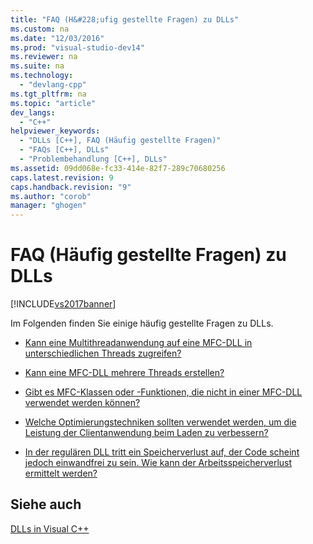 ```yaml
---
title: "FAQ (H&#228;ufig gestellte Fragen) zu DLLs"
ms.custom: na
ms.date: "12/03/2016"
ms.prod: "visual-studio-dev14"
ms.reviewer: na
ms.suite: na
ms.technology: 
  - "devlang-cpp"
ms.tgt_pltfrm: na
ms.topic: "article"
dev_langs: 
  - "C++"
helpviewer_keywords: 
  - "DLLs [C++], FAQ (Häufig gestellte Fragen)"
  - "FAQs [C++], DLLs"
  - "Problembehandlung [C++], DLLs"
ms.assetid: 09dd068e-fc33-414e-82f7-289c70680256
caps.latest.revision: 9
caps.handback.revision: "9"
ms.author: "corob"
manager: "ghogen"
---
```

# FAQ (H&#228;ufig gestellte Fragen) zu DLLs
[!INCLUDE[vs2017banner](../assembler/inline/includes/vs2017banner.md)]

Im Folgenden finden Sie einige häufig gestellte Fragen zu DLLs.  
  
-   [Kann eine Multithreadanwendung auf eine MFC\-DLL in unterschiedlichen Threads zugreifen?](../build/can-a-multithreaded-application-access-an-mfc-dll-in-different-threads-q.md)  
  
-   [Kann eine MFC\-DLL mehrere Threads erstellen?](../build/can-an-mfc-dll-create-multiple-threads-q.md)  
  
-   [Gibt es MFC\-Klassen oder \-Funktionen, die nicht in einer MFC\-DLL verwendet werden können?](../build/are-there-any-mfc-classes-or-functions-that-cannot-be-used-in-an-mfc-dll-q.md)  
  
-   [Welche Optimierungstechniken sollten verwendet werden, um die Leistung der Clientanwendung beim Laden zu verbessern?](../build/what-optimization-techniques-should-i-use.md)  
  
-   [In der regulären DLL tritt ein Speicherverlust auf, der Code scheint jedoch einwandfrei zu sein.  Wie kann der Arbeitsspeicherverlust ermittelt werden?](../build/memory-leak-in-my-dll.md)  
  
## Siehe auch  
 [DLLs in Visual C\+\+](../build/dlls-in-visual-cpp.md)